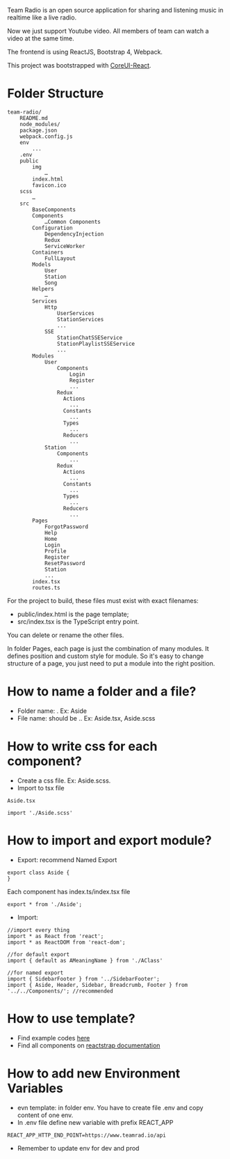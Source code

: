 Team Radio is an open source application for sharing and listening music in realtime like a live radio.

Now we just support Youtube video. All members of team can watch a video at the same time.

The frontend is using ReactJS, Bootstrap 4, Webpack.

This project was bootstrapped with [CoreUI-React](https://github.com/mrholek/CoreUI-React/tree/master/React_Starter).

# Folder Structure
```
team-radio/
    README.md
    node_modules/
    package.json
    webpack.config.js
    env
        ...
    .env
    public
        img
            …
        index.html
        favicon.ico
    scss
        …
    src
        BaseComponents
        Components
            …Common Components
        Configuration
            DependencyInjection
            Redux
            ServiceWorker
        Containers
            FullLayout
        Models
            User
            Station
            Song
        Helpers
            …
        Services
            Http
                UserServices
                StationServices
                ...
            SSE
                StationChatSSEService
                StationPlaylistSSEService
                ...
        Modules
            User
                Components
                    Login
                    Register
                    ...
                Redux
                  Actions
                    ...
                  Constants
                    ...
                  Types
                    ...
                  Reducers
                    ...
            Station
                Components
                    ...
                Redux
                  Actions
                    ...
                  Constants
                    ...
                  Types
                    ...
                  Reducers
                    ...
        Pages
            ForgotPassword
            Help
            Home
            Login
            Profile
            Register
            ResetPassword
            Station
            ...
        index.tsx
        routes.ts
```
For the project to build, these files must exist with exact filenames:
- public/index.html is the page template;
- src/index.tsx is the TypeScript entry point.

You can delete or rename the other files.

In folder Pages, each page is just the combination of many modules. It defines position and custom style for module. So it's easy to change structure of a page, you just need to put a module into the right position.

# How to name a folder and a file?
- Folder name: <component name>.
Ex: Aside
- File name: should be <component name>.<ext>.
Ex: Aside.tsx, Aside.scss

# How to write css for each component?
- Create a css file. Ex: Aside.scss.
- Import to tsx file
```
Aside.tsx

import './Aside.scss'
```

# How to import and export module?
- Export: recommend Named Export
```
export class Aside {
}
```
Each component has index.ts/index.tsx file
```
export * from './Aside';
```
- Import:
```
//import every thing
import * as React from 'react';
import * as ReactDOM from 'react-dom';

//for default export
import { default as AMeaningName } from './AClass'

//for named export
import { SidebarFooter } from '../SidebarFooter';
import { Aside, Header, Sidebar, Breadcrumb, Footer } from '../../Components/'; //recommended
```

# How to use template?
- Find example codes [here](https://github.com/mrholek/CoreUI-React/tree/master/React_Full_Project)
- Find all components on [reactstrap documentation](http://reactstrap.github.io/components/)

# How to add new Environment Variables
- evn template: in folder env. You have to create file .env and copy content of one env.
- In .env file define new variable with prefix REACT_APP
```
REACT_APP_HTTP_END_POINT=https://www.teamrad.io/api
```
- Remember to update env for dev and prod
